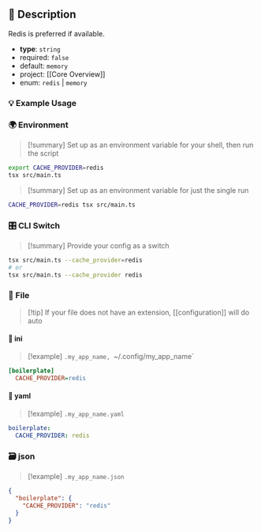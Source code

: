 ## 📜 Description

Redis is preferred if available.

- **type**: `string`
- required: `false`
- default: `memory`
- project: [[Core Overview]]
- enum: `redis` | `memory`

### 💡 Example Usage

### 🌍 Environment

> [!summary] Set up as an environment variable for your shell, then run the script
```bash
export CACHE_PROVIDER=redis
tsx src/main.ts
```
> [!summary] Set up as an environment variable for just the single run

```bash
CACHE_PROVIDER=redis tsx src/main.ts
```
### 🎛️ CLI Switch

> [!summary] Provide your config as a switch
```bash
tsx src/main.ts --cache_provider=redis
# or
tsx src/main.ts --cache_provider redis
```
### 📁 File
> [!tip] If your file does not have an extension, [[configuration]] will do auto
#### 📘 ini

> [!example] 
> `.my_app_name, `~/.config/my_app_name`

```ini
[boilerplate]
  CACHE_PROVIDER=redis
```
#### 📄 yaml

> [!example]
> `.my_app_name.yaml`

```yaml
boilerplate:
  CACHE_PROVIDER: redis
```
### 🗃️ json

> [!example]
> `.my_app_name.json`

```json
{
  "boilerplate": {
    "CACHE_PROVIDER": "redis"
  }
}
```